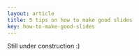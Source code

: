 ```yaml
---
layout: article
title: 5 tips on how to make good slides
key: how-to-make-good-slides
---
```


Still under construction :)

<!-- 

## Why you may need these tips?

Here is a non-joke for amateur presenters: one day, a presenter needs to give a 10-minute presentation on an acedemic conference. "Isn't that simple?", he thinks, "I just need to read the introduction part of my paper!"

Giving talks and writing papers are drastically different, even when you are facing the same audience. The reason is that people are more free and focused while reading paper, and are more bounded and 

## Things must be simple and linear



## Give people a reason to care

## It's not about completeness

## When they read, they won't listen

Here, the "read" refers to ANY new contents. Like a new figure, a new line of text, and so on. While people are reading, it is very likely that they will not listen.

## Good talk for acedemic conference has dual purposes

At last, I think the following video
<iframe width="560" height="315" src="https://www.youtube.com/embed/Unzc731iCUY" frameborder="0" allow="accelerometer; autoplay; encrypted-media; gyroscope; picture-in-picture" allowfullscreen></iframe>
summerizes some techniques that are extremely useful (I also applies some of them in my slides). -->